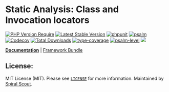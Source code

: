 # Static Analysis: Class and Invocation locators

[![PHP Version Require](https://poser.pugx.org/spiral/tokenizer/require/php)](https://packagist.org/packages/spiral/tokenizer)
[![Latest Stable Version](https://poser.pugx.org/spiral/tokenizer/v/stable)](https://packagist.org/packages/spiral/tokenizer)
[![phpunit](https://github.com/spiral/tokenizer/actions/workflows/phpunit.yml/badge.svg)](https://github.com/spiral/tokenizer/actions)
[![psalm](https://github.com/spiral/tokenizer/actions/workflows/psalm.yml/badge.svg)](https://github.com/spiral/tokenizer/actions)
[![Codecov](https://codecov.io/gh/spiral/tokenizer/branch/master/graph/badge.svg)](https://codecov.io/gh/spiral/tokenizer/)
[![Total Downloads](https://poser.pugx.org/spiral/tokenizer/downloads)](https://packagist.org/packages/spiral/tokenizer)
[![type-coverage](https://shepherd.dev/github/spiral/tokenizer/coverage.svg)](https://shepherd.dev/github/spiral/tokenizer)
[![psalm-level](https://shepherd.dev/github/spiral/tokenizer/level.svg)](https://shepherd.dev/github/spiral/tokenizer)
<a href="https://discord.gg/8bZsjYhVVk"><img src="https://img.shields.io/badge/discord-chat-magenta.svg"></a>

<b>[Documentation](https://spiral.dev/docs/component-tokenizer)</b> | [Framework Bundle](https://github.com/spiral/framework)

## License:

MIT License (MIT). Please see [`LICENSE`](./LICENSE) for more information. Maintained by [Spiral Scout](https://spiralscout.com).
